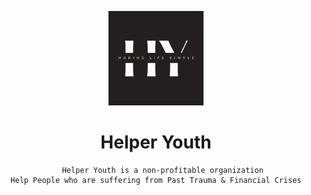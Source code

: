 <p align="center">
    <a href="https://www.linkedin.com/company/helper-youth">
        <img src="https://github.com/MadJokkerr/Helper-Youth/blob/main/Website/src/HY_Moto.png" width="30%">
    </a>
</p>

<h1 align="center"> Helper Youth </h1>

<div align="center">

  
        Helper Youth is a non-profitable organization 
    Help People who are suffering from Past Trauma & Financial Crises

</div>
